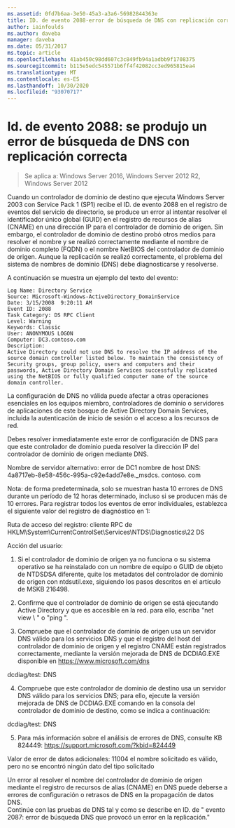 ```yaml
---
ms.assetid: 0fd7b6aa-3e50-45a3-a3a6-56982844363e
title: ID. de evento 2088-error de búsqueda de DNS con replicación correcta
author: iainfoulds
ms.author: daveba
manager: daveba
ms.date: 05/31/2017
ms.topic: article
ms.openlocfilehash: 41ab450c98dd607c3c849fb94a1adbb9f1708375
ms.sourcegitcommit: b115e5edc545571b6ff4f42082cc3ed965815ea4
ms.translationtype: MT
ms.contentlocale: es-ES
ms.lasthandoff: 10/30/2020
ms.locfileid: "93070717"
---
```

# <a name="event-id-2088-dns-lookup-failure-occurred-with-replication-success"></a>Id. de evento 2088: se produjo un error de búsqueda de DNS con replicación correcta

>Se aplica a: Windows Server 2016, Windows Server 2012 R2, Windows Server 2012

Cuando un controlador de dominio de destino que ejecuta Windows Server 2003 con Service Pack 1 (SP1) recibe el ID. de evento 2088 en el registro de eventos del servicio de directorio, se produce un error al intentar resolver el identificador único global (GUID) en el registro de recursos de alias (CNAME) en una dirección IP para el controlador de dominio de origen. Sin embargo, el controlador de dominio de destino probó otros medios para resolver el nombre y se realizó correctamente mediante el nombre de dominio completo (FQDN) o el nombre NetBIOS del controlador de dominio de origen. Aunque la replicación se realizó correctamente, el problema del sistema de nombres de dominio (DNS) debe diagnosticarse y resolverse.

A continuación se muestra un ejemplo del texto del evento:

```
Log Name: Directory Service
Source: Microsoft-Windows-ActiveDirectory_DomainService
Date: 3/15/2008  9:20:11 AM
Event ID: 2088
Task Category: DS RPC Client
Level: Warning
Keywords: Classic
User: ANONYMOUS LOGON
Computer: DC3.contoso.com
Description:
Active Directory could not use DNS to resolve the IP address of the source domain controller listed below. To maintain the consistency of Security groups, group policy, users and computers and their passwords, Active Directory Domain Services successfully replicated using the NetBIOS or fully qualified computer name of the source domain controller.
```

La configuración de DNS no válida puede afectar a otras operaciones esenciales en los equipos miembro, controladores de dominio o servidores de aplicaciones de este bosque de Active Directory Domain Services, incluida la autenticación de inicio de sesión o el acceso a los recursos de red.

Debes resolver inmediatamente este error de configuración de DNS para que este controlador de dominio pueda resolver la dirección IP del controlador de dominio de origen mediante DNS.

Nombre de servidor alternativo: error de DC1 nombre de host DNS: 4a8717eb-8e58-456c-995a-c92e4add7e8e._msdcs. contoso. com

Nota: de forma predeterminada, solo se muestran hasta 10 errores de DNS durante un período de 12 horas determinado, incluso si se producen más de 10 errores.  Para registrar todos los eventos de error individuales, establezca el siguiente valor del registro de diagnóstico en 1:

Ruta de acceso del registro: cliente RPC de HKLM\System\CurrentControlSet\Services\NTDS\Diagnostics\22 DS

Acción del usuario:

1) Si el controlador de dominio de origen ya no funciona o su sistema operativo se ha reinstalado con un nombre de equipo o GUID de objeto de NTDSDSA diferente, quite los metadatos del controlador de dominio de origen con ntdsutil.exe, siguiendo los pasos descritos en el artículo de MSKB 216498.

2) Confirme que el controlador de dominio de origen se está ejecutando Active Directory y que es accesible en la red. para ello, escriba "net view \\ <source DC name> " o "ping <source DC name> ".

3) Compruebe que el controlador de dominio de origen usa un servidor DNS válido para los servicios DNS y que el registro del host del controlador de dominio de origen y el registro CNAME están registrados correctamente, mediante la versión mejorada de DNS de DCDIAG.EXE disponible en <https://www.microsoft.com/dns>

dcdiag/test: DNS

4) Compruebe que este controlador de dominio de destino usa un servidor DNS válido para los servicios DNS; para ello, ejecute la versión mejorada de DNS de DCDIAG.EXE comando en la consola del controlador de dominio de destino, como se indica a continuación:

dcdiag/test: DNS

5) Para más información sobre el análisis de errores de DNS, consulte KB 824449: <https://support.microsoft.com/?kbid=824449>

Valor de error de datos adicionales: 11004 el nombre solicitado es válido, pero no se encontró </code> ningún dato del tipo solicitado </introduction>
  <section>
    <title>Diagnóstico</title>
    <content>
      <para>Un error al resolver el nombre del controlador de dominio de origen mediante el registro de recursos de alias (CNAME) en DNS puede deberse a errores de configuración o retrasos de DNS en la propagación de datos DNS.</para>
    </content>
  </section>
  <section>
    <title>Resolución</title>
    <content>
      <para>Continúe con las pruebas de DNS tal y como se describe en ID. de &quot; <link xlink:href="85b1d179-f53e-4f95-b0b8-5b1c096a8076">evento 2087: error de búsqueda DNS que provocó un error en la replicación</link>.&quot;</para>
    </content>
  </section>
  <relatedTopics />
</developerConceptualDocument>
